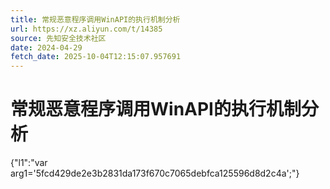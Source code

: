 ```yaml
---
title: 常规恶意程序调用WinAPI的执行机制分析
url: https://xz.aliyun.com/t/14385
source: 先知安全技术社区
date: 2024-04-29
fetch_date: 2025-10-04T12:15:07.957691
---
```


# 常规恶意程序调用WinAPI的执行机制分析

{"l1":"var arg1='5fcd429de2e3b2831da173f670c7065debfca125596d8d2c4a';"}